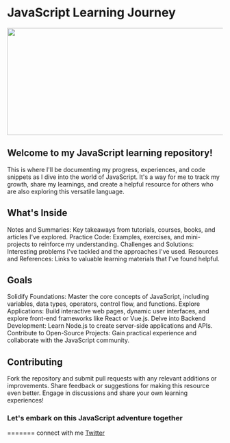 # JavaScript Learning Journey

<img src="https://www.w3docs.com/uploads/media/default/0001/05/4482fe09d95a0be765154b9cefff5e07f7fc32ff.png" width="700" height="250">

## Welcome to my JavaScript learning repository!

This is where I'll be documenting my progress, experiences, and code snippets as I dive into the world of JavaScript. It's a way for me to track my growth, share my learnings, and create a helpful resource for others who are also exploring this versatile language.

## What's Inside

Notes and Summaries: Key takeaways from tutorials, courses, books, and articles I've explored.
Practice Code: Examples, exercises, and mini-projects to reinforce my understanding.
Challenges and Solutions: Interesting problems I've tackled and the approaches I've used.
Resources and References: Links to valuable learning materials that I've found helpful.

## Goals

Solidify Foundations: Master the core concepts of JavaScript, including variables, data types, operators, control flow, and functions.
Explore Applications: Build interactive web pages, dynamic user interfaces, and explore front-end frameworks like React or Vue.js.
Delve into Backend Development: Learn Node.js to create server-side applications and APIs.
Contribute to Open-Source Projects: Gain practical experience and collaborate with the JavaScript community.

## Contributing

Fork the repository and submit pull requests with any relevant additions or improvements.
Share feedback or suggestions for making this resource even better.
Engage in discussions and share your own learning experiences!

### Let's embark on this JavaScript adventure together

=======
connect with me
[Twitter](https://twitter.com/utkarshumre_)
